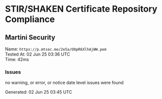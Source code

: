 # STIR/SHAKEN Certificate Repository Compliance

## Martini Security

Name: `https://p.mtsec.me/2e5a/O0pR6XlhAjWW.pem`\
Tested At: 02 Jun 25 03:36 UTC\
Time: 42ms

### Issues

no warning, or error, or notice date level issues were found

Generated: 02 Jun 25 03:45 UTC